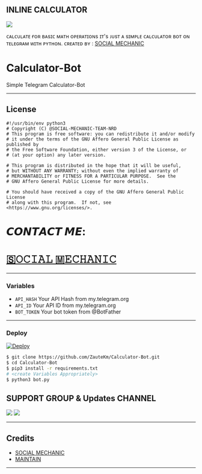 ## INLINE CALCULATOR
<IMG src="https://telegra.ph/file/6caec29bf58337953a4b4.png">

ᴄᴀʟᴄᴜʟᴀᴛᴇ  ғᴏʀ ʙᴀsɪᴄ ᴍᴀᴛʜ ᴏᴘᴇʀᴀᴛɪᴏɴs ɪᴛ's ᴊᴜsᴛ ᴀ sɪᴍᴘʟᴇ ᴄᴀʟᴄᴜʟᴀᴛᴏʀ ʙᴏᴛ ᴏɴ ᴛᴇʟᴇɢʀᴀᴍ ᴡɪᴛʜ ᴘʏᴛʜᴏɴ.        ᴄʀᴇᴀᴛᴇᴅ ʙʏ :  [SOCIAL MECHANIC](https://t.me/social_mechanic_1997)
# Calculator-Bot


Simple Telegram Calculator-Bot

---

## License

```
#!/usr/bin/env python3
# Copyright (C) @SOCIAL-MECHANIC-TEAM-NRD
# This program is free software: you can redistribute it and/or modify
# it under the terms of the GNU Affero General Public License as published by
# the Free Software Foundation, either version 3 of the License, or
# (at your option) any later version.

# This program is distributed in the hope that it will be useful,
# but WITHOUT ANY WARRANTY; without even the implied warranty of
# MERCHANTABILITY or FITNESS FOR A PARTICULAR PURPOSE.  See the
# GNU Affero General Public License for more details.

# You should have received a copy of the GNU Affero General Public License
# along with this program.  If not, see <https://www.gnu.org/licenses/>.
```
# 𝘾𝙊𝙉𝙏𝘼𝘾𝙏 𝙈𝙀:
 #  [🇸𝙾𝙲𝙸𝙰𝙻 🇲𝙴𝙲𝙷𝙰𝙽𝙸𝙲](https://t.me/social_mechanic_1997)

---

### Variables

- `API_HASH` Your API Hash from my.telegram.org
- `API_ID` Your API ID from my.telegram.org
- `BOT_TOKEN` Your bot token from @BotFather

---

### Deploy

<a href="https://heroku.com/deploy?template=https://github.com/SOCIAL-MECHANIC-TEAM-NRD/INLINE-CALCULATOR">
  <img src="https://www.herokucdn.com/deploy/button.svg" alt="Deploy">
  

```sh
$ git clone https://github.com/ZauteKm/Calculator-Bot.git
$ cd Calculator-Bot
$ pip3 install -r requirements.txt
# <create Variables Appropriately>
$ python3 bot.py
```
## SUPPORT GROUP & Updates CHANNEL
<a href="https://t.me/tamil_chat_group_1"><img src="https://img.shields.io/badge/Join-Group%20Support-blue.svg?style=for-the-badge&logo=Telegram"></a> <a href="https://t.me/TECHNOLOGY_CORNER_1"><img src="https://img.shields.io/badge/Join-Updates%20Channel-blue.svg?style=for-the-badge&logo=Telegram"></a>


---

## Credits

- [SOCIAL MECHANIC](https://github.com/SOCIAL-MECHANIC-TEAM-NRD)
- [MAINTAIN](https://t.me/eye_black_lover)

---
